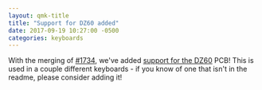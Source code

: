 ```yaml
---
layout: qmk-title
title: "Support for DZ60 added"
date: 2017-09-19 10:27:00 -0500
categories: keyboards
---
```


With the merging of [#1734](https://github.com/qmk/qmk_firmware/pull/1734), we've added [support for the DZ60](https://github.com/qmk/qmk_firmware/tree/master/keyboards/dz60) PCB! This is used in a couple different keyboards - if you know of one that isn't in the readme, please consider adding it!
